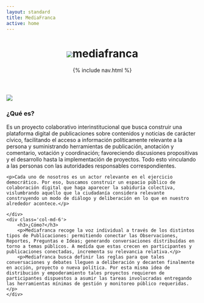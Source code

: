 ```yaml
---
layout: standard
title: MediaFranca
active: home
---
```


<header>
	<h1><img src="{{ site.baseurl }}/images/mf-logo.svg"><span>media</span>franca</h1>{% include nav.html %}
</header>

<div class='tcenter'>
	<img src="{{ site.baseurl }}/images/modelo-democracia.svg">
</div>


<div class='row'>
	<div class='col-md-6'>
	<h3>¿Qué es?</h3>
	<p>Es un proyecto colaborativo interinstitucional que busca construir una plataforma digital de publicaciones sobre contenidos y noticias de carácter cívico, facilitando el acceso a información políticamente relevante a la persona y suministrando herramientas de publicación, anotación y comentario, votación y coordinación; favoreciendo discusiones propositivas y el desarrollo hasta la implementación de proyectos. Todo esto vinculando a las personas con las autoridades responsables correspondientes.</p>
	
	<p>Cada uno de nosotros es un actor relevante en el ejercicio democrático. Por eso, buscamos construir un espacio público de colaboración digital que haga aparecer la sabiduría colectiva, vislumbrando aquello que la ciudadanía considera relevante construyendo un modo de diálogo y deliberación en lo que en nuestro alrededor acontece.</p>
		
	</div>
	<div class='col-md-6'>
		<h3>¿Cómo?</h3>
		<p>Mediafranca recoge la voz individual a través de los distintos tipos de Publicaciones: permitiendo conectar las Observaciones, Reportes, Preguntas e Ideas; generando conversaciones distribuídas en torno a temas públicos. A medida que estas crecen en participantes y publicaciones conectadas, incrementa su relevancia relativa.</p>
		<p>Mediafranca busca definir las reglas para que tales conversaciones y debates lleguen a deliberación y decanten finalmente en acción, proyecto o nueva política. Por esta misma idea de distribución y empoderamiento tales proyectos requieren de participantes dispuestos a asumir las tareas involucradas entregando las herramientas mínimas de gestión y monitoreo público requeridas.</p>
	</div>
</div>








